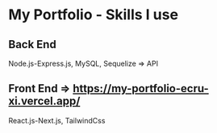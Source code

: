 
# My Portfolio - Skills I use

## Back End
Node.js-Express.js, MySQL, Sequelize => API

## Front End => https://my-portfolio-ecru-xi.vercel.app/
React.js-Next.js, TailwindCss
